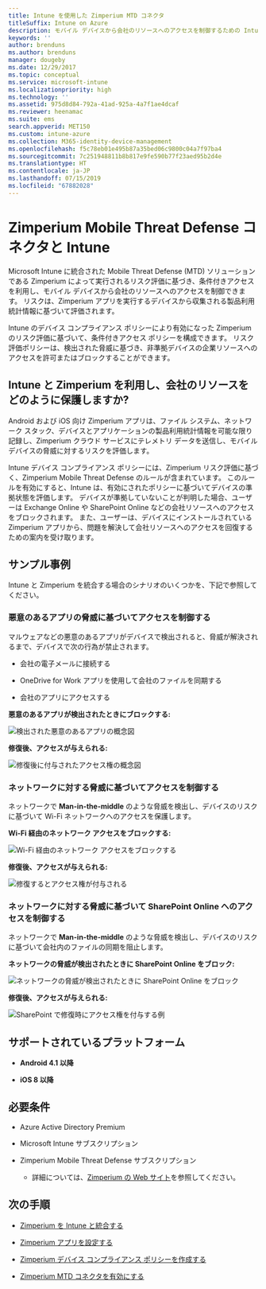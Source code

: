 ```yaml
---
title: Intune を使用した Zimperium MTD コネクタ
titleSuffix: Intune on Azure
description: モバイル デバイスから会社のリソースへのアクセスを制御するための Intune と Zimperium Mobile Threat Defense の統合について説明します。
keywords: ''
author: brenduns
ms.author: brenduns
manager: dougeby
ms.date: 12/29/2017
ms.topic: conceptual
ms.service: microsoft-intune
ms.localizationpriority: high
ms.technology: ''
ms.assetid: 975d8d84-792a-41ad-925a-4a7f1ae4dcaf
ms.reviewer: heenamac
ms.suite: ems
search.appverid: MET150
ms.custom: intune-azure
ms.collection: M365-identity-device-management
ms.openlocfilehash: f5c78eb01e495b87a35bed06c9800c04a7f97ba4
ms.sourcegitcommit: 7c251948811b8b817e9fe590b77f23aed95b2d4e
ms.translationtype: HT
ms.contentlocale: ja-JP
ms.lasthandoff: 07/15/2019
ms.locfileid: "67882028"
---
```

# <a name="zimperium-mobile-threat-defense-connector-with-intune"></a>Zimperium Mobile Threat Defense コネクタと Intune

Microsoft Intune に統合された Mobile Threat Defense (MTD) ソリューションである Zimperium によって実行されるリスク評価に基づき、条件付きアクセスを利用し、モバイル デバイスから会社のリソースへのアクセスを制御できます。 リスクは、Zimperium アプリを実行するデバイスから収集される製品利用統計情報に基づいて評価されます。

Intune のデバイス コンプライアンス ポリシーにより有効になった Zimperium のリスク評価に基づいて、条件付きアクセス ポリシーを構成できます。 リスク評価ポリシーは、検出された脅威に基づき、非準拠デバイスの企業リソースへのアクセスを許可またはブロックすることができます。

## <a name="how-do-intune-and-zimperium-help-protect-your-company-resources"></a>Intune と Zimperium を利用し、会社のリソースをどのように保護しますか?

Android および iOS 向け Zimperium アプリは、ファイル システム、ネットワーク スタック、デバイスとアプリケーションの製品利用統計情報を可能な限り記録し、Zimperium クラウド サービスにテレメトリ データを送信し、モバイル デバイスの脅威に対するリスクを評価します。

Intune デバイス コンプライアンス ポリシーには、Zimperium リスク評価に基づく、Zimperium Mobile Threat Defense のルールが含まれています。 このルールを有効にすると、Intune は、有効にされたポリシーに基づいてデバイスの準拠状態を評価します。 デバイスが準拠していないことが判明した場合、ユーザーは Exchange Online や SharePoint Online などの会社リソースへのアクセスをブロックされます。 また、ユーザーは、デバイスにインストールされている Zimperium アプリから、問題を解決して会社リソースへのアクセスを回復するための案内を受け取ります。

## <a name="sample-scenarios"></a>サンプル事例

Intune と Zimperium を統合する場合のシナリオのいくつかを、下記で参照してください。

### <a name="control-access-based-on-threats-from-malicious-apps"></a>悪意のあるアプリの脅威に基づいてアクセスを制御する

マルウェアなどの悪意のあるアプリがデバイスで検出されると、脅威が解決されるまで、デバイスで次の行為が禁止されます。

- 会社の電子メールに接続する

- OneDrive for Work アプリを使用して会社のファイルを同期する

- 会社のアプリにアクセスする

**悪意のあるアプリが検出されたときにブロックする:**

![検出された悪意のあるアプリの概念図](./media/Maliciousapps_blocked_Zimperium.png)

**修復後、アクセスが与えられる:**

![修復後に付与されたアクセス権の概念図](./media/maliciousapps_unblocked_Zimperium.png)

### <a name="control-access-based-on-threat-to-network"></a>ネットワークに対する脅威に基づいてアクセスを制御する

ネットワークで **Man-in-the-middle** のような脅威を検出し、デバイスのリスクに基づいて Wi-Fi ネットワークへのアクセスを保護します。

**Wi-Fi 経由のネットワーク アクセスをブロックする:**

![Wi-Fi 経由のネットワーク アクセスをブロックする](./media/network_wifi_blocked_Zimperium.png)

**修復後、アクセスが与えられる:**

![修復するとアクセス権が付与される](./media/network_wifi_unblocked_Zimperium.png)

### <a name="control-access-to-sharepoint-online-based-on-threat-to-network"></a>ネットワークに対する脅威に基づいて SharePoint Online へのアクセスを制御する

ネットワークで **Man-in-the-middle** のような脅威を検出し、デバイスのリスクに基づいて会社内のファイルの同期を阻止します。

**ネットワークの脅威が検出されたときに SharePoint Online をブロック:**

![ネットワークの脅威が検出されたときに SharePoint Online をブロック](./media/network_spo_blocked_Zimperium.png)

**修復後、アクセスが与えられる:**

![SharePoint で修復時にアクセス権を付与する例](./media/network_spo_unblocked_Zimperium.png)

## <a name="supported-platforms"></a>サポートされているプラットフォーム

- **Android 4.1 以降**

- **iOS 8 以降**

## <a name="prerequisites"></a>必要条件

- Azure Active Directory Premium

- Microsoft Intune サブスクリプション

- Zimperium Mobile Threat Defense サブスクリプション

  - 詳細については、[Zimperium の Web サイト](https://www.zimperium.com/zips-mobile-ips)を参照してください。

## <a name="next-steps"></a>次の手順

- [Zimperium を Intune と統合する](zimperium-mtd-connector-integration.md)

- [Zimperium アプリを設定する](mtd-apps-ios-app-configuration-policy-add-assign.md)

- [Zimperium デバイス コンプライアンス ポリシーを作成する](mtd-device-compliance-policy-create.md)

- [Zimperium MTD コネクタを有効にする](mtd-connector-enable.md)
